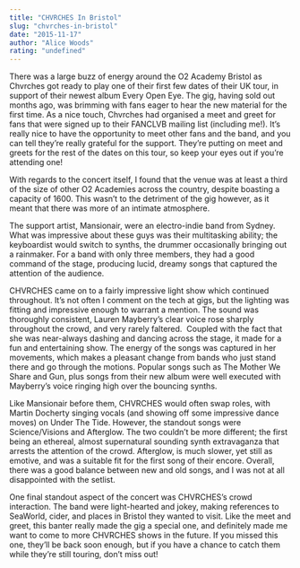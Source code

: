 ```yaml
---
title: "CHVRCHES In Bristol"
slug: "chvrches-in-bristol"
date: "2015-11-17"
author: "Alice Woods"
rating: "undefined"
---
```


There was a large buzz of energy around the O2 Academy Bristol as Chvrches got ready to play one of their first few dates of their UK tour, in support of their newest album Every Open Eye. The gig, having sold out months ago, was brimming with fans eager to hear the new material for the first time. As a nice touch, Chvrches had organised a meet and greet for fans that were signed up to their FANCLVB mailing list (including me!). It’s really nice to have the opportunity to meet other fans and the band, and you can tell they’re really grateful for the support. They’re putting on meet and greets for the rest of the dates on this tour, so keep your eyes out if you’re attending one!

With regards to the concert itself, I found that the venue was at least a third of the size of other O2 Academies across the country, despite boasting a capacity of 1600. This wasn’t to the detriment of the gig however, as it meant that there was more of an intimate atmosphere.

The support artist, Mansionair, were an electro-indie band from Sydney. What was impressive about these guys was their multitasking ability; the keyboardist would switch to synths, the drummer occasionally bringing out a rainmaker. For a band with only three members, they had a good command of the stage, producing lucid, dreamy songs that captured the attention of the audience.

CHVRCHES came on to a fairly impressive light show which continued throughout. It’s not often I comment on the tech at gigs, but the lighting was fitting and impressive enough to warrant a mention. The sound was thoroughly consistent, Lauren Mayberry’s clear voice rose sharply throughout the crowd, and very rarely faltered.  Coupled with the fact that she was near-always dashing and dancing across the stage, it made for a fun and entertaining show. The energy of the songs was captured in her movements, which makes a pleasant change from bands who just stand there and go through the motions. Popular songs such as The Mother We Share and Gun, plus songs from their new album were well executed with Mayberry’s voice ringing high over the bouncing synths.

Like Mansionair before them, CHVRCHES would often swap roles, with Martin Docherty singing vocals (and showing off some impressive dance moves) on Under The Tide. However, the standout songs were Science/Visions and Afterglow. The two couldn’t be more different; the first being an ethereal, almost supernatural sounding synth extravaganza that arrests the attention of the crowd. Afterglow, is much slower, yet still as emotive, and was a suitable fit for the first song of their encore. Overall, there was a good balance between new and old songs, and I was not at all disappointed with the setlist.

One final standout aspect of the concert was CHVRCHES’s crowd interaction. The band were light-hearted and jokey, making references to SeaWorld, cider, and places in Bristol they wanted to visit. Like the meet and greet, this banter really made the gig a special one, and definitely made me want to come to more CHVRCHES shows in the future. If you missed this one, they’ll be back soon enough, but if you have a chance to catch them while they’re still touring, don’t miss out!
